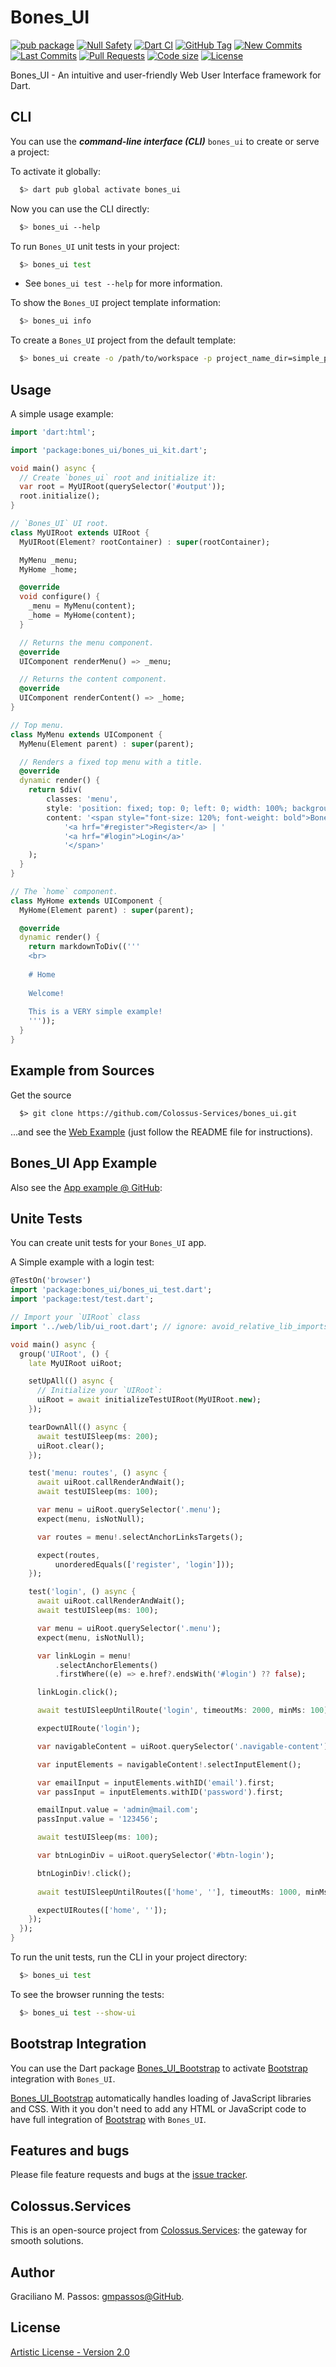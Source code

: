 # Bones_UI

[![pub package](https://img.shields.io/pub/v/bones_ui.svg?logo=dart&logoColor=00b9fc)](https://pub.dartlang.org/packages/bones_ui)
[![Null Safety](https://img.shields.io/badge/null-safety-brightgreen)](https://dart.dev/null-safety)
[![Dart CI](https://github.com/Colossus-Services/bones_ui/actions/workflows/dart.yml/badge.svg?branch=master)](https://github.com/Colossus-Services/bones_ui/actions/workflows/dart.yml)
[![GitHub Tag](https://img.shields.io/github/v/tag/Colossus-Services/bones_ui?logo=git&logoColor=white)](https://github.com/Colossus-Services/bones_ui/releases)
[![New Commits](https://img.shields.io/github/commits-since/Colossus-Services/bones_ui/latest?logo=git&logoColor=white)](https://github.com/Colossus-Services/bones_ui/network)
[![Last Commits](https://img.shields.io/github/last-commit/Colossus-Services/bones_ui?logo=git&logoColor=white)](https://github.com/Colossus-Services/bones_ui/commits/master)
[![Pull Requests](https://img.shields.io/github/issues-pr/Colossus-Services/bones_ui?logo=github&logoColor=white)](https://github.com/Colossus-Services/bones_ui/pulls)
[![Code size](https://img.shields.io/github/languages/code-size/Colossus-Services/bones_ui?logo=github&logoColor=white)](https://github.com/Colossus-Services/bones_ui)
[![License](https://img.shields.io/github/license/Colossus-Services/bones_ui?logo=open-source-initiative&logoColor=green)](https://github.com/Colossus-Services/bones_ui/blob/master/LICENSE)


Bones_UI - An intuitive and user-friendly Web User Interface framework for Dart.

## CLI

You can use the *__command-line interface (CLI)__* `bones_ui` to create or serve a project:

To activate it globally:

```bash
  $> dart pub global activate bones_ui
```

Now you can use the CLI directly:

```bash
  $> bones_ui --help
```

To run `Bones_UI` unit tests in your project:

```bash
  $> bones_ui test
```

- See `bones_ui test --help` for more information.

To show the `Bones_UI` project template information:

```bash
  $> bones_ui info
```

To create a `Bones_UI` project from the default template:

```bash
  $> bones_ui create -o /path/to/workspace -p project_name_dir=simple_project -p "project_name=Simple Project"
```

## Usage

A simple usage example:

```dart
import 'dart:html';

import 'package:bones_ui/bones_ui_kit.dart';

void main() async {
  // Create `bones_ui` root and initialize it:
  var root = MyUIRoot(querySelector('#output'));
  root.initialize();
}

// `Bones_UI` UI root.
class MyUIRoot extends UIRoot {
  MyUIRoot(Element? rootContainer) : super(rootContainer);

  MyMenu _menu;
  MyHome _home;

  @override
  void configure() {
    _menu = MyMenu(content);
    _home = MyHome(content);
  }

  // Returns the menu component.
  @override
  UIComponent renderMenu() => _menu;

  // Returns the content component.
  @override
  UIComponent renderContent() => _home;
}

// Top menu.
class MyMenu extends UIComponent {
  MyMenu(Element parent) : super(parent);

  // Renders a fixed top menu with a title.
  @override
  dynamic render() {
    return $div(
        classes: 'menu',
        style: 'position: fixed; top: 0; left: 0; width: 100%; background-color: black; color: white; padding: 10px',
        content: '<span style="font-size: 120%; font-weight: bold">Bones_UI: '
            '<a hrf="#register">Register</a> | '
            '<a hrf="#login">Login</a>'
            '</span>'
    );
  }
}

// The `home` component.
class MyHome extends UIComponent {
  MyHome(Element parent) : super(parent);

  @override
  dynamic render() {
    return markdownToDiv(('''
    <br>
    
    # Home
    
    Welcome!
    
    This is a VERY simple example!
    '''));
  }
}

```

## Example from Sources

Get the source
```
  $> git clone https://github.com/Colossus-Services/bones_ui.git
```

...and see the [Web Example][example] (just follow the README file for instructions).

[example]: https://github.com/Colossus-Services/bones_ui/tree/master/example

## Bones_UI App Example

Also see the [App example @ GitHub][app_example]:

[app_example]: https://github.com/Colossus-Services/bones_ui_app_example

## Unite Tests

You can create unit tests for your `Bones_UI` app.

A Simple example with a login test:
```dart
@TestOn('browser')
import 'package:bones_ui/bones_ui_test.dart';
import 'package:test/test.dart';

// Import your `UIRoot` class
import '../web/lib/ui_root.dart'; // ignore: avoid_relative_lib_imports

void main() async {
  group('UIRoot', () {
    late MyUIRoot uiRoot;

    setUpAll(() async {
      // Initialize your `UIRoot`:
      uiRoot = await initializeTestUIRoot(MyUIRoot.new);
    });

    tearDownAll(() async {
      await testUISleep(ms: 200);
      uiRoot.clear();
    });

    test('menu: routes', () async {
      await uiRoot.callRenderAndWait();
      await testUISleep(ms: 100);

      var menu = uiRoot.querySelector('.menu');
      expect(menu, isNotNull);

      var routes = menu!.selectAnchorLinksTargets();

      expect(routes,
          unorderedEquals(['register', 'login']));
    });

    test('login', () async {
      await uiRoot.callRenderAndWait();
      await testUISleep(ms: 100);

      var menu = uiRoot.querySelector('.menu');
      expect(menu, isNotNull);

      var linkLogin = menu!
          .selectAnchorElements()
          .firstWhere((e) => e.href?.endsWith('#login') ?? false);

      linkLogin.click();

      await testUISleepUntilRoute('login', timeoutMs: 2000, minMs: 100);

      expectUIRoute('login');

      var navigableContent = uiRoot.querySelector('.navigable-content');

      var inputElements = navigableContent!.selectInputElement();

      var emailInput = inputElements.withID('email').first;
      var passInput = inputElements.withID('password').first;

      emailInput.value = 'admin@mail.com';
      passInput.value = '123456';

      await testUISleep(ms: 100);

      var btnLoginDiv = uiRoot.querySelector('#btn-login');

      btnLoginDiv!.click();
      
      await testUISleepUntilRoutes(['home', ''], timeoutMs: 1000, minMs: 100);

      expectUIRoutes(['home', '']);
    });
  });
}

```

To run the unit tests, run the CLI in your project directory:

```bash
  $> bones_ui test
```
To see the browser running the tests:
```bash
  $> bones_ui test --show-ui
```

## Bootstrap Integration

You can use the Dart package [Bones_UI_Bootstrap][bones_ui_bootstrap]
to activate [Bootstrap][bootstrap] integration with `Bones_UI`.

[Bones_UI_Bootstrap][bones_ui_bootstrap] automatically handles loading of JavaScript libraries and CSS.
With it you don't need to add any HTML or JavaScript code to have full integration of [Bootstrap][bootstrap] with `Bones_UI`.

[bones_ui_bootstrap]: https://pub.dev/packages/bones_ui_bootstrap
[bootstrap]: https://getbootstrap.com/ 
 
## Features and bugs

Please file feature requests and bugs at the [issue tracker][tracker].

[tracker]: https://github.com/Colossus-Services/bones_ui/issues

## Colossus.Services

This is an open-source project from [Colossus.Services][colossus]:
the gateway for smooth solutions.

## Author

Graciliano M. Passos: [gmpassos@GitHub][gmpassos_github].

## License

[Artistic License - Version 2.0][artistic_license]


[gmpassos_github]: https://github.com/gmpassos
[colossus]: https://colossus.services/
[artistic_license]: https://github.com/Colossus-Services/bones_ui/blob/master/LICENSE

